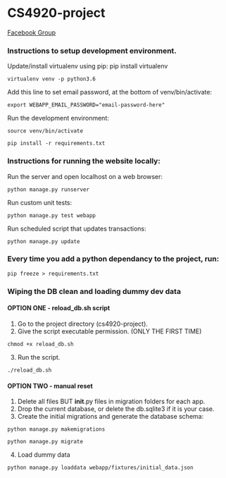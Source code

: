 # CS4920-project

[Facebook Group](https://www.facebook.com/groups/246537335979315/?fref=nf)

### Instructions to setup development environment.

Update/install virtualenv using pip: pip install virtualenv
```
virtualenv venv -p python3.6
```
Add this line to set email password, at the bottom of venv/bin/activate:
```
export WEBAPP_EMAIL_PASSWORD="email-password-here"
```
Run the development environment:
```
source venv/bin/activate

pip install -r requirements.txt
```

### Instructions for running the website locally:

Run the server and open localhost on a web browser:
```
python manage.py runserver
```
Run custom unit tests:
```
python manage.py test webapp
```
Run scheduled script that updates transactions:
```
python manage.py update
```

### Every time you add a python dependancy to the project, run:
```
pip freeze > requirements.txt
```

### Wiping the DB clean and loading dummy dev data

#### OPTION ONE - reload_db.sh script
1. Go to the project directory (cs4920-project).
2. Give the script executable permission. (ONLY THE FIRST TIME)
```
chmod +x reload_db.sh
```
3. Run the script.
```
./reload_db.sh
```

#### OPTION TWO - manual reset
1. Delete all files BUT __init__.py files in migration folders for each app.
2. Drop the current database, or delete the db.sqlite3 if it is your case.
3. Create the initial migrations and generate the database schema:
```
python manage.py makemigrations

python manage.py migrate
```
4. Load dummy data
```
python manage.py loaddata webapp/fixtures/initial_data.json
```
